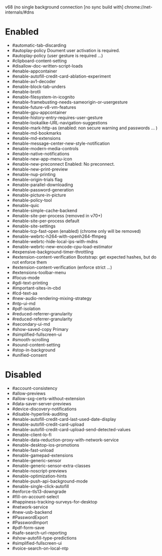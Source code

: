 v68 (no single background connection [no sync build with] chrome://net-internals/#dns

Enabled
=======

* #automatic-tab-discarding
* #autoplay-policy					Doument user activation is required.
* #autoplay-policy                  (user gesture is required ...)
* #clipboard-content-setting
* #disallow-doc-written-script-loads
* #enable-appcontainer
* #enable-autofill-credit-card-ablation-experiment
* #enable-av1-decoder
* #enable-block-tab-unders
* #enable-brotli
* #enable-filesystem-in-icognito
* #enable-framebusting-needs-sameorigin-or-usergesture 
* #enable-future-v8-vm-features
* #enable-gpu-appcontainer
* #enable-history-entry-requires-user-gesture
* #enable-lookalike-URL-navigation-suggestions
* #enable-mark-http-as (enabled: non secure warning and passwords ... )
* #enable-md-bookmarks
* #enable-md-extensions
* #enable-message-center-new-style-notification
* #enable-modern-media-controls
* #enable-native-notifications
* #enable-new-app-menu-icon
* #enable-new-preconnect				Enabled: No preconnect.
* #enable-new-print-preview
* #enable-nup-printing
* #enable-origin-trials flag
* #enable-parallel-downloading
* #enable-password-generation
* #enable-picture-in-picture
* #enable-policy-tool
* #enable-quic
* #enable-simple-cache-backend
* #enable-site-per-process 			(removed in v70+)
* #enable-site-per-process     default
* #enable-site-settings
* #enable-tcp-fast-open (enabled)       (chrome only will be removed)
* #enable-webrtc-h264-with-openh264-ffmpeg
* #enable-webrtc-hide-local-ips-with-mdns
* #enable-webrtc-new-encode-cpu-load-estimator
* #expensive-background-timer-throttling
* #extension-content-verification		Bootstrap: get expected hashes, but do not enforce them
* #extension-content-verification       (enforce strict ...)
* #extensions-toolbar-menu
* #focus-mode
* #gdi-text-printing
* #important-sites-in-cbd
* #lcd-text-aa
* #new-audio-rendering-mixing-strategy
* #ntp-ui-md
* #pdf-isolation
* #reduced-referrer-granularity
* #reduced-referrer-granularity
* #secondary-ui-md
* #show-saved-copy					Primary
* #simplified-fullscreen-ui
* #smooth-scrolling
* #sound-content-setting
* #stop-in-background
* #unified-consent


Disabled
=======

* #account-consistency
* #allow-previews
* #allow-sxg-certs-without-extension
* #data-saver-server-previews
* #device-discovery-notifications
* #disable-hyperlink-auditing
* #enable-autofill-credit-card-last-used-date-display
* #enable-autofill-credit-card-upload
* #enable-autofill-credit-card-upload-send-detected-values
* #enable-client-lo-fi
* #enable-data-reduction-proxy-with-network-service
* #enable-desktop-ios-promotions
* #enable-fast-unload
* #enable-gamepad-extensions
* #enable-generic-sensor
* #enable-generic-sensor-extra-classes
* #enable-noscript-previews
* #enable-optimization-hints
* #enable-push-api-background-mode
* #enable-single-click-autofill
* #enforce-tls13-downgrade
* #fill-on-account-select
* #happiness-tracking-surveys-for-desktop
* #network-service
* #new-usb-backend
* #PasswordExport
* #PasswordImport
* #pdf-form-save
* #safe-search-url-reporting
* #show-autofill-type-predictions
* #simplified-fullscreen-ui
* #voice-search-on-local-ntp
